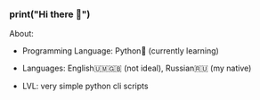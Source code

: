 ### print("Hi there 👋")

About:

* Programming Language: Python🐍 (currently learning)

* Languages: English🇺🇲🇬🇧 (not ideal), Russian🇷🇺 (my native)

* LVL: very simple python cli scripts

<!--
**ZaNYAshlin/ZaNYAshlin** is a ✨ _special_ ✨ repository because its `README.md` (this file) appears on your GitHub profile.

Here are some ideas to get you started:

- 🔭 I’m currently working on ...
- 🌱 I’m currently learning ...
- 👯 I’m looking to collaborate on ...
- 🤔 I’m looking for help with ...
- 💬 Ask me about ...
- 📫 How to reach me: ...
- 😄 Pronouns: ...
- ⚡ Fun fact: ...
-->
